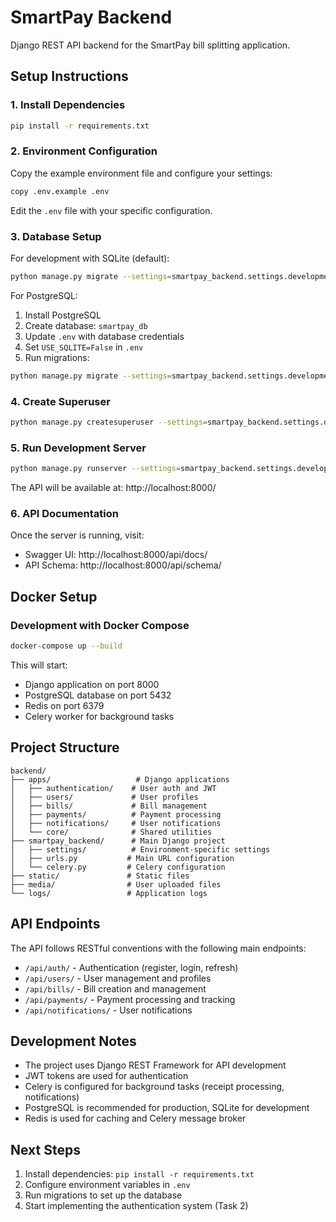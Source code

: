 # SmartPay Backend

Django REST API backend for the SmartPay bill splitting application.

## Setup Instructions

### 1. Install Dependencies

```bash
pip install -r requirements.txt
```

### 2. Environment Configuration

Copy the example environment file and configure your settings:

```bash
copy .env.example .env
```

Edit the `.env` file with your specific configuration.

### 3. Database Setup

For development with SQLite (default):
```bash
python manage.py migrate --settings=smartpay_backend.settings.development
```

For PostgreSQL:
1. Install PostgreSQL
2. Create database: `smartpay_db`
3. Update `.env` with database credentials
4. Set `USE_SQLITE=False` in `.env`
5. Run migrations:
```bash
python manage.py migrate --settings=smartpay_backend.settings.development
```

### 4. Create Superuser

```bash
python manage.py createsuperuser --settings=smartpay_backend.settings.development
```

### 5. Run Development Server

```bash
python manage.py runserver --settings=smartpay_backend.settings.development
```

The API will be available at: http://localhost:8000/

### 6. API Documentation

Once the server is running, visit:
- Swagger UI: http://localhost:8000/api/docs/
- API Schema: http://localhost:8000/api/schema/

## Docker Setup

### Development with Docker Compose

```bash
docker-compose up --build
```

This will start:
- Django application on port 8000
- PostgreSQL database on port 5432
- Redis on port 6379
- Celery worker for background tasks

## Project Structure

```
backend/
├── apps/                   # Django applications
│   ├── authentication/    # User auth and JWT
│   ├── users/             # User profiles
│   ├── bills/             # Bill management
│   ├── payments/          # Payment processing
│   ├── notifications/     # User notifications
│   └── core/              # Shared utilities
├── smartpay_backend/      # Main Django project
│   ├── settings/          # Environment-specific settings
│   ├── urls.py           # Main URL configuration
│   └── celery.py         # Celery configuration
├── static/               # Static files
├── media/                # User uploaded files
└── logs/                 # Application logs
```

## API Endpoints

The API follows RESTful conventions with the following main endpoints:

- `/api/auth/` - Authentication (register, login, refresh)
- `/api/users/` - User management and profiles
- `/api/bills/` - Bill creation and management
- `/api/payments/` - Payment processing and tracking
- `/api/notifications/` - User notifications

## Development Notes

- The project uses Django REST Framework for API development
- JWT tokens are used for authentication
- Celery is configured for background tasks (receipt processing, notifications)
- PostgreSQL is recommended for production, SQLite for development
- Redis is used for caching and Celery message broker

## Next Steps

1. Install dependencies: `pip install -r requirements.txt`
2. Configure environment variables in `.env`
3. Run migrations to set up the database
4. Start implementing the authentication system (Task 2)